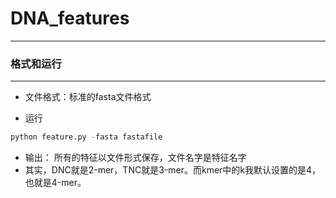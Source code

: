 # DNA_features  
***********************
### 格式和运行
*******************
* 文件格式：标准的fasta文件格式

* 运行
```py
python feature.py -fasta fastafile
```

* 输出： 所有的特征以文件形式保存，文件名字是特征名字
* 其实，DNC就是2-mer，TNC就是3-mer。而kmer中的k我默认设置的是4，也就是4-mer。
